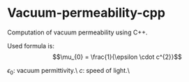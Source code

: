 # Vacuum-permeability-cpp
Computation of vacuum permeability using C++.

Used formula is:
$$\mu_{0} = \frac{1}{\epsilon \cdot c^{2}}$$

$\epsilon_{0}$: vacuum permittivity.\\
$c$: speed of light.\\
